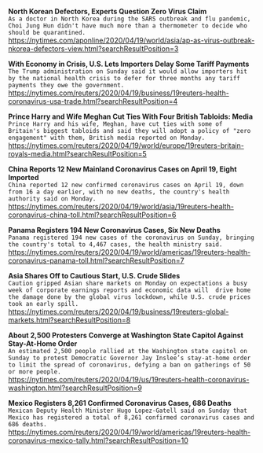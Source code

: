 **North Korean Defectors, Experts Question Zero Virus Claim**\
`As a doctor in North Korea during the SARS outbreak and flu pandemic, Choi Jung Hun didn't have much more than a thermometer to decide who should be quarantined. `\
https://nytimes.com/aponline/2020/04/19/world/asia/ap-as-virus-outbreak-nkorea-defectors-view.html?searchResultPosition=3

**With Economy in Crisis, U.S. Lets Importers Delay Some Tariff Payments**\
`The Trump administration on Sunday said it would allow importers hit by the national health crisis to defer for three months any tariff payments they owe the government.`\
https://nytimes.com/reuters/2020/04/19/business/19reuters-health-coronavirus-usa-trade.html?searchResultPosition=4

**Prince Harry and Wife Meghan Cut Ties With Four British Tabloids: Media**\
`Prince Harry and his wife, Meghan, have cut ties with some of Britain's biggest tabloids and said they will adopt a policy of "zero engagement" with them, British media reported on Monday.`\
https://nytimes.com/reuters/2020/04/19/world/europe/19reuters-britain-royals-media.html?searchResultPosition=5

**China Reports 12 New Mainland Coronavirus Cases on April 19, Eight Imported**\
`China reported 12 new confirmed coronavirus cases on April 19, down from 16 a day earlier, with no new deaths, the country's health authority said on Monday. `\
https://nytimes.com/reuters/2020/04/19/world/asia/19reuters-health-coronavirus-china-toll.html?searchResultPosition=6

**Panama Registers 194 New Coronavirus Cases, Six New Deaths**\
`Panama registered 194 new cases of the coronavirus on Sunday, bringing the country's total to 4,467 cases, the health ministry said.`\
https://nytimes.com/reuters/2020/04/19/world/americas/19reuters-health-coronavirus-panama-toll.html?searchResultPosition=7

**Asia Shares Off to Cautious Start, U.S. Crude Slides**\
`Caution gripped Asian share markets on Monday on expectations a busy week of corporate earnings reports and economic data will  drive home the damage done by the global virus lockdown, while U.S. crude prices took an early spill.`\
https://nytimes.com/reuters/2020/04/19/business/19reuters-global-markets.html?searchResultPosition=8

**About 2,500 Protesters Converge at Washington State Capitol Against Stay-At-Home Order**\
`An estimated 2,500 people rallied at the Washington state capitol on Sunday to protest Democratic Governor Jay Inslee’s stay-at-home order to limit the spread of coronavirus, defying a ban on gatherings of 50 or more people.`\
https://nytimes.com/reuters/2020/04/19/us/19reuters-health-coronavirus-washington.html?searchResultPosition=9

**Mexico Registers 8,261 Confirmed Coronavirus Cases, 686 Deaths**\
`Mexican Deputy Health Minister Hugo Lopez-Gatell said on Sunday that Mexico has registered a total of 8,261 confirmed coronavirus cases and 686 deaths.`\
https://nytimes.com/reuters/2020/04/19/world/americas/19reuters-health-coronavirus-mexico-tally.html?searchResultPosition=10

